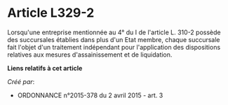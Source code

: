 # Article L329-2

Lorsqu'une entreprise mentionnée au 4° du I de l'article L. 310-2 possède des succursales établies dans plus d'un Etat
membre, chaque succursale fait l'objet d'un traitement indépendant pour l'application des dispositions relatives aux mesures
d'assainissement et de liquidation.

**Liens relatifs à cet article**

_Créé par_:

  - ORDONNANCE n°2015-378 du 2 avril 2015 - art. 3
